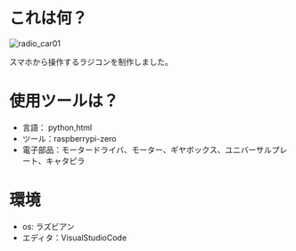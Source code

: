 # これは何？

![radio_car01](https://user-images.githubusercontent.com/43441878/81162428-211cfb00-8fc8-11ea-82f1-2eec5add650b.jpg)


スマホから操作するラジコンを制作しました。

# 使用ツールは？
- 言語： python,html
- ツール：raspberrypi-zero
- 電子部品：モータードライバ、モーター、ギヤボックス、ユニバーサルプレート、キャタピラ

# 環境
- os: ラズビアン
- エディタ：VisualStudioCode

